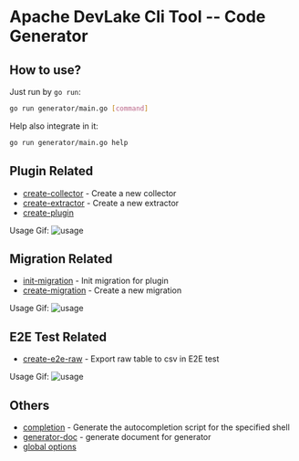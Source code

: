 # Apache DevLake Cli Tool -- Code Generator

## How to use?

Just run by `go run`:
```bash
go run generator/main.go [command]
```

Help also integrate in it:
```bash
go run generator/main.go help
```

## Plugin Related

* [create-collector](./docs/generator_create-collector.md)	 - Create a new collector
* [create-extractor](./docs/generator_create-extractor.md)	 - Create a new extractor
* [create-plugin](./docs/generator_create-plugin.md)

Usage Gif:
![usage](https://user-images.githubusercontent.com/3294100/175464884-1dce09b0-fade-4c26-9a1b-b535d9651bc1.gif)

## Migration Related

* [init-migration](./docs/generator_init-migration.md)	     - Init migration for plugin
* [create-migration](./docs/generator_create-migration.md)	 - Create a new migration

Usage Gif:
![usage](https://user-images.githubusercontent.com/3294100/175537358-083809ce-9862-41f1-86e9-41448a44eaae.gif)

## E2E Test Related

* [create-e2e-raw](./docs/generator_create-e2e-raw.md)	     - Export raw table to csv in E2E test

Usage Gif:
![usage](https://user-images.githubusercontent.com/3294100/175849225-12af5251-6181-4cd9-ba72-26087b05ee73.gif)

## Others

* [completion](./docs/generator_completion.md)               - Generate the autocompletion script for the specified shell
* [generator-doc](./docs/generator_generator-doc.md)         - generate document for generator
* [global options](./docs/generator.md)
